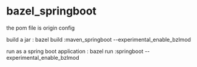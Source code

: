 # bazel_springboot

the pom file is origin config

build a jar :    bazel build :maven_springboot --experimental_enable_bzlmod

run as a spring boot application : bazel run :springboot --experimental_enable_bzlmod
